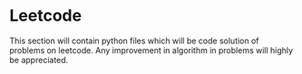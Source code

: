# Leetcode
This section will contain python files which will be code solution of problems on leetcode.
Any improvement in algorithm in problems will highly be appreciated.
